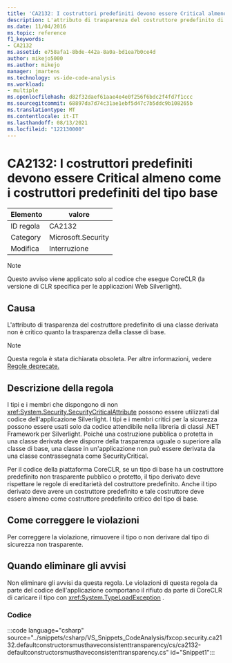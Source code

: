 ```yaml
---
title: 'CA2132: I costruttori predefiniti devono essere Critical almeno come i costruttori predefiniti del tipo base'
description: L'attributo di trasparenza del costruttore predefinito di una classe derivata non è critico quanto la trasparenza della classe di base.
ms.date: 11/04/2016
ms.topic: reference
f1_keywords:
- CA2132
ms.assetid: e758afa1-8bde-442a-8a0a-bd1ea7b0ce4d
author: mikejo5000
ms.author: mikejo
manager: jmartens
ms.technology: vs-ide-code-analysis
ms.workload:
- multiple
ms.openlocfilehash: d82f32daef61aae4e4e0f256f6bdc2f4fd7f1ccc
ms.sourcegitcommit: 68897da7d74c31ae1ebf5d47c7b5ddc9b108265b
ms.translationtype: MT
ms.contentlocale: it-IT
ms.lasthandoff: 08/13/2021
ms.locfileid: "122130000"
---
```

# <a name="ca2132-default-constructors-must-be-at-least-as-critical-as-base-type-default-constructors"></a>CA2132: I costruttori predefiniti devono essere Critical almeno come i costruttori predefiniti del tipo base

|Elemento|valore|
|-|-|
|ID regola|CA2132|
|Category|Microsoft.Security|
|Modifica|Interruzione|

> [!NOTE]
> Questo avviso viene applicato solo al codice che esegue CoreCLR (la versione di CLR specifica per le applicazioni Web Silverlight).

## <a name="cause"></a>Causa
L'attributo di trasparenza del costruttore predefinito di una classe derivata non è critico quanto la trasparenza della classe di base.

> [!NOTE]
> Questa regola è stata dichiarata obsoleta. Per altre informazioni, vedere [Regole deprecate.](fxcop-unported-deprecated-rules.md)

## <a name="rule-description"></a>Descrizione della regola

I tipi e i membri che dispongono di non <xref:System.Security.SecurityCriticalAttribute> possono essere utilizzati dal codice dell'applicazione Silverlight. I tipi e i membri critici per la sicurezza possono essere usati solo da codice attendibile nella libreria di classi .NET Framework per Silverlight. Poiché una costruzione pubblica o protetta in una classe derivata deve disporre della trasparenza uguale o superiore alla classe di base, una classe in un'applicazione non può essere derivata da una classe contrassegnata come SecurityCritical.

Per il codice della piattaforma CoreCLR, se un tipo di base ha un costruttore predefinito non trasparente pubblico o protetto, il tipo derivato deve rispettare le regole di ereditarietà del costruttore predefinito. Anche il tipo derivato deve avere un costruttore predefinito e tale costruttore deve essere almeno come costruttore predefinito critico del tipo di base.

## <a name="how-to-fix-violations"></a>Come correggere le violazioni

Per correggere la violazione, rimuovere il tipo o non derivare dal tipo di sicurezza non trasparente.

## <a name="when-to-suppress-warnings"></a>Quando eliminare gli avvisi

Non eliminare gli avvisi da questa regola. Le violazioni di questa regola da parte del codice dell'applicazione comportano il rifiuto da parte di CoreCLR di caricare il tipo con <xref:System.TypeLoadException> .

### <a name="code"></a>Codice

:::code language="csharp" source="../snippets/csharp/VS_Snippets_CodeAnalysis/fxcop.security.ca2132.defaultconstructorsmusthaveconsistenttransparency/cs/ca2132-defaultconstructorsmusthaveconsistenttransparency.cs" id="Snippet1":::
